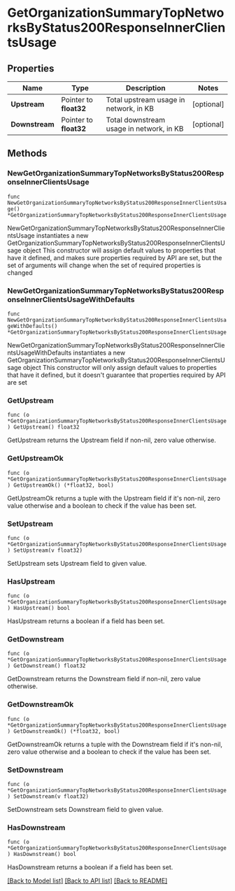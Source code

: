 # GetOrganizationSummaryTopNetworksByStatus200ResponseInnerClientsUsage

## Properties

Name | Type | Description | Notes
------------ | ------------- | ------------- | -------------
**Upstream** | Pointer to **float32** | Total upstream usage in network, in KB | [optional] 
**Downstream** | Pointer to **float32** | Total downstream usage in network, in KB | [optional] 

## Methods

### NewGetOrganizationSummaryTopNetworksByStatus200ResponseInnerClientsUsage

`func NewGetOrganizationSummaryTopNetworksByStatus200ResponseInnerClientsUsage() *GetOrganizationSummaryTopNetworksByStatus200ResponseInnerClientsUsage`

NewGetOrganizationSummaryTopNetworksByStatus200ResponseInnerClientsUsage instantiates a new GetOrganizationSummaryTopNetworksByStatus200ResponseInnerClientsUsage object
This constructor will assign default values to properties that have it defined,
and makes sure properties required by API are set, but the set of arguments
will change when the set of required properties is changed

### NewGetOrganizationSummaryTopNetworksByStatus200ResponseInnerClientsUsageWithDefaults

`func NewGetOrganizationSummaryTopNetworksByStatus200ResponseInnerClientsUsageWithDefaults() *GetOrganizationSummaryTopNetworksByStatus200ResponseInnerClientsUsage`

NewGetOrganizationSummaryTopNetworksByStatus200ResponseInnerClientsUsageWithDefaults instantiates a new GetOrganizationSummaryTopNetworksByStatus200ResponseInnerClientsUsage object
This constructor will only assign default values to properties that have it defined,
but it doesn't guarantee that properties required by API are set

### GetUpstream

`func (o *GetOrganizationSummaryTopNetworksByStatus200ResponseInnerClientsUsage) GetUpstream() float32`

GetUpstream returns the Upstream field if non-nil, zero value otherwise.

### GetUpstreamOk

`func (o *GetOrganizationSummaryTopNetworksByStatus200ResponseInnerClientsUsage) GetUpstreamOk() (*float32, bool)`

GetUpstreamOk returns a tuple with the Upstream field if it's non-nil, zero value otherwise
and a boolean to check if the value has been set.

### SetUpstream

`func (o *GetOrganizationSummaryTopNetworksByStatus200ResponseInnerClientsUsage) SetUpstream(v float32)`

SetUpstream sets Upstream field to given value.

### HasUpstream

`func (o *GetOrganizationSummaryTopNetworksByStatus200ResponseInnerClientsUsage) HasUpstream() bool`

HasUpstream returns a boolean if a field has been set.

### GetDownstream

`func (o *GetOrganizationSummaryTopNetworksByStatus200ResponseInnerClientsUsage) GetDownstream() float32`

GetDownstream returns the Downstream field if non-nil, zero value otherwise.

### GetDownstreamOk

`func (o *GetOrganizationSummaryTopNetworksByStatus200ResponseInnerClientsUsage) GetDownstreamOk() (*float32, bool)`

GetDownstreamOk returns a tuple with the Downstream field if it's non-nil, zero value otherwise
and a boolean to check if the value has been set.

### SetDownstream

`func (o *GetOrganizationSummaryTopNetworksByStatus200ResponseInnerClientsUsage) SetDownstream(v float32)`

SetDownstream sets Downstream field to given value.

### HasDownstream

`func (o *GetOrganizationSummaryTopNetworksByStatus200ResponseInnerClientsUsage) HasDownstream() bool`

HasDownstream returns a boolean if a field has been set.


[[Back to Model list]](../README.md#documentation-for-models) [[Back to API list]](../README.md#documentation-for-api-endpoints) [[Back to README]](../README.md)


